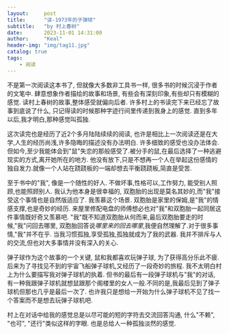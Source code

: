 ```yaml
---
layout:     post
title:      "读-1973年的子弹球"
subtitle:   "by 村上春树"
date:       2023-11-01 14:31:00
author:     "Keal"
header-img: "img/tag11.jpg"
catalog: true
tags:
    - 阅读
---
```


不是第一次阅读这本书了, 但就像大多数非工具书一样, 很多书的时候沉浸于作者的文笔中. 肆意想象作者描绘的故事和场景, 有些会有深刻印象,有些却只有模糊的感觉. 读村上春树的故事,整体感受就偏向后者. 许多村上的书读完下来已经忘了故事到底说了什么, 只记得读的时候那种字迹行间里传递到我身上的感觉. 直到多年以后,我才明白,那种感觉叫孤独.

这次读完也是经历了近2个多月陆陆续续的阅读, 也许是相比上一次阅读还是在大学,人生的经历尚浅,许多隐晦的描述没有办法明白. 许多细致的感受也没办法体会.但如今,至少我能体会到"鼠"失恋的那般感受了.被分手的鼠,在最后选择了一种逃避现实的方式,离开她所在的地方. 他没有放下,只是不想再一个人在举起这份感情的独自发力.就像一个人站在跷跷板的一端却想去平衡跷跷板,简直是受苦.

至于书中的"我", 像是一个随性的好人. 不做坏事,性格可以,工作努力, 能受别人照顾,也能照顾别人. 我认为他本身是很幸福的, 双胞胎的出现是莫名其妙的,而"我"接受这个事情也是自然版适应了. 我羡慕这个场景. 双胞胎是家里的保姆,是"我"的情感支撑,也是奇妙的经历. 来屋里修配电盘的师傅想必也对"我"和双胞胎一起同居这件事情既好奇又羡慕吧. "我"既不知道双胞胎从何而来,最后双胞胎要走的时候,"我"问回去哪里, 双胞胎回答说*哪里来的回去哪里*,我便自然理解了.对于很多事情,"我"并不在乎. 当我习惯孤独,享受孤独,孤独就成为了我的武器. 我并不排斥与人的交流,但也对大多事情并没有深入的关心.

弹子球作为这个故事的一个关键, 鼠和我都喜欢玩弹子球, 为了获得高分乐此不疲. 后来为了寻找见不到的宇宙飞船弹子球机,又经历了一段奇妙的旅程. 我不太明白村上为什么要描写我对弹子球机的执着. 但书的最后有一段弹子球机与"我"的对话, 有一种我跟弹子球机就想鼠跟那个阁楼里的女人一般.不同的是,我最后见到了弹子球机但那也几乎是最后一次了. 也许我只是想给一开始为什么弹子球机不见了找一个答案而不是想去玩弹子球机吧.

村上在对话中给我的感觉总是以尽可能的短的字符去交流回答沟通, 什么"不赖", "也可", "还行"类似这样的字眼. 也是总给人一种孤独淡然的感觉.